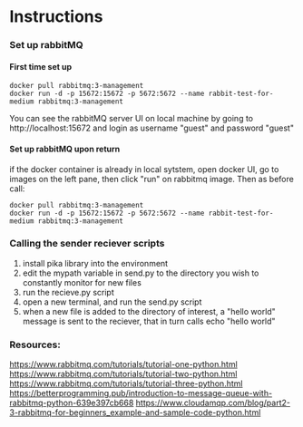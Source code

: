 # Instructions

### Set up rabbitMQ 

#### First time set up
```
docker pull rabbitmq:3-management
docker run -d -p 15672:15672 -p 5672:5672 --name rabbit-test-for-medium rabbitmq:3-management
```
You can see the rabbitMQ server UI on local machine by going to http://localhost:15672 
and login as username "guest" and password "guest"

#### Set up rabbitMQ upon return
if the docker container is already in local sytstem, open docker UI, go to images on the left pane,
then click "run" on rabbitmq image. Then as before call:
```
docker pull rabbitmq:3-management
docker run -d -p 15672:15672 -p 5672:5672 --name rabbit-test-for-medium rabbitmq:3-management
```

### Calling the sender reciever scripts

1. install pika library into the environment
2. edit the mypath variable in send.py to the directory you wish to constantly monitor for new files
3. run the recieve.py script
4. open a new terminal, and run the send.py script
5. when a new file is added to the directory of interest, a "hello world" message is sent to the reciever, that in turn calls echo "hello world"


### Resources:
https://www.rabbitmq.com/tutorials/tutorial-one-python.html
https://www.rabbitmq.com/tutorials/tutorial-two-python.html
https://www.rabbitmq.com/tutorials/tutorial-three-python.html
https://betterprogramming.pub/introduction-to-message-queue-with-rabbitmq-python-639e397cb668
https://www.cloudamqp.com/blog/part2-3-rabbitmq-for-beginners_example-and-sample-code-python.html
